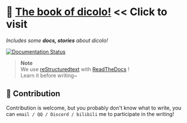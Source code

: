 # 📕 [The book of dicolo!](http://bool.dicolo.LSDog.fun) << Click to visit

*Includes some **docs, stories** about dicolo!*

[![Documentation Status](https://readthedocs.org/projects/dicolo-book/badge/?version=latest)](https://book.dicolo.lsdog.fun/en/latest/?badge=latest)

> **Note**  
We use [reStructuredtext](https://docutils.sourceforge.io/rst.html) with [ReadTheDocs](https://www.writethedocs.org/) !  
Learn it before writing~

## 🙋‍ Contribution
Contribution is welcome, but you probably don't know what to write, you can `email / QQ / Discord / bilibili` me to participate in the writing!
